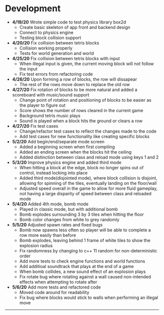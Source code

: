 # Development
 - **4/19/20** Wrote simple code to test physics library box2d
   - Create basic skeleton of app front and backend design
   - Connect to physics engine
   - Testing block collision support
 - **4/20/20** Fix collision between tetris blocks
   - Collision working properly  
   - Tests for world generation and world
 - **4/25/20** Fix collision between tetris blocks with input
   - When illegal input is given, the current moving block will
   not follow the input
   - Fix test errors from refactoring code
 - **4/26/20** Upon forming a row of blocks, the row will dissapear
   - The rest of the rows move down to replace the old row
 - **4/27/20** Fix rotation of blocks to be more natural and added a scoreboard
  with music/sound support
   - Change point of rotation and positioning of blocks to be easier 
   as the player to figure out
   - Score shows the number of rows cleared in the current game
   - Background tetris music plays
   - Sound is played when a block hits the ground or clears a row
 - **4/27/20** Fix test cases 
   - Change/refactor test cases to reflect the changes made to the code
   - Add test cases for new functionality like creating specific blocks
 - **5/2/20** Add begin/end/separate mode screen
   - Added a beginning screen when first compiling
   - Added an ending screen when the blocks hit the ceiling
   - Added distinction between class and reload mode using keys 1 and 2
 - **5/3/20** Improve physics engine and added third mode
   - When hitting a block at the edge, block no longer spins out of
   control, instead locking into place
   - Added third mode(disjointed mode), where block collision is disjoint, allowing for 
   spinning of the tiles, eventually landing on the floor/wall
   - Adjusted speed overall in the game to allow for more fluid gameplay,
   not having a large disparity of speed between class and reloaded mode
 - **5/4/20** Added 4th mode, bomb mode
   - Played in classic mode, but with additional bomb
   - Bomb explodes surrounding 3 by 3 tiles when hitting the floor
   - Bomb color changes from white to grey randomly
 - **5/5/20** Adjusted spawn rates and fixed bugs
   - Bomb now spawns less often so player will be able to complete a row more easily than before
   - Bomb explodes, leaving behind 1 frame of white tiles to show the explosion radius
   - Fix randomness by changing to c++ 11 random for non-deterministic order
   - Add more tests to check engine functions and world functions
   - Add additioal soundtrack that plays at the end of a game
   - When bomb collides, a new sound effect of an explosion plays
   - Fix rotate bug where rotating against a wall caused non-intended effects 
   when attempting to rotate after
 - **5/6/20** Add more tests and refactored code
   - Moved code around for readability
   - Fix bug where blocks would stick to walls when performing an illegal move
---
